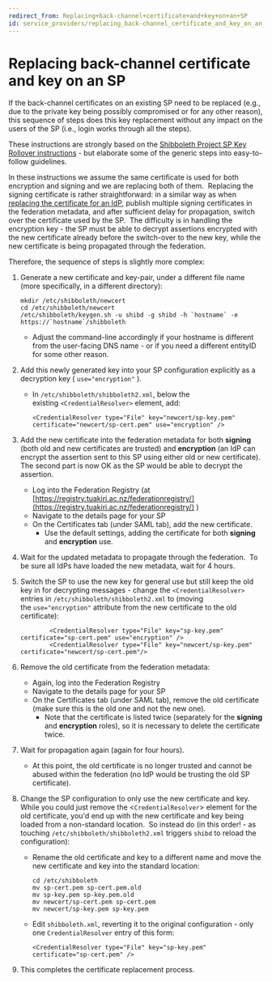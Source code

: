 ```yaml
---
redirect_from: Replacing+back-channel+certificate+and+key+on+an+SP
id: service_providers/replacing_back-channel_certificate_and_key_on_an_sp
---
```

# Replacing back-channel certificate and key on an SP

If the back-channel certificates on an existing SP need to be replaced (e.g., due to the private key being possibly compromised or for any other reason), this sequence of steps does this key replacement without any impact on the users of the SP (i.e., login works through all the steps).

These instructions are strongly based on the [Shibboleth Project SP Key Rollover instructions](https://wiki.shibboleth.net/confluence/display/SHIB2/IdPKeyRollover) - but elaborate some of the generic steps into easy-to-follow guidelines.

In these instructions we assume the same certificate is used for both encryption and signing and we are replacing both of them.  Replacing the signing certificate is rather straightforward: in a similar way as when [replacing the certificate for an IdP](../identity_providers/replacing_back-channel_certificate_and_key_on_an_idp), publish multiple signing certificates in the federation metadata, and after sufficient delay for propagation, switch over the certificate used by the SP.  The difficulty is in handling the encryption key - the SP must be able to decrypt assertions encrypted with the new certificate already before the switch-over to the new key, while the new certificate is being propagated through the federation. 

Therefore, the sequence of steps is slightly more complex:

1.  Generate a new certificate and key-pair, under a different file name (more specifically, in a different directory):
    
    ```
    mkdir /etc/shibboleth/newcert
    cd /etc/shibboleth/newcert
    /etc/shibboleth/keygen.sh -u shibd -g shibd -h `hostname` -e https://`hostname`/shibboleth
    ```
    
    *   Adjust the command-line accordingly if your hostname is different from the user-facing DNS name - or if you need a different entityID for some other reason.  
          
        
2.  Add this newly generated key into your SP configuration explicitly as a decryption key ( `use="encryption"` ).  
    *   In `/etc/shibboleth/shibboleth2.xml`, below the existing `<CredentialResolver>` element, add:
        
        ```
        <CredentialResolver type="File" key="newcert/sp-key.pem" certificate="newcert/sp-cert.pem" use="encryption" />
        ```
        
3.  Add the new certificate into the federation metadata for both **signing** (both old and new certificates are trusted) and **encryption** (an IdP can encrypt the assertion sent to this SP using either old or new certificate).  The second part is now OK as the SP would be able to decrypt the assertion.
    
    *   Log into the Federation Registry (at [https://registry.tuakiri.ac.nz/federationregistry/](https://registry.tuakiri.ac.nz/federationregistry/) )
    *   Navigate to the details page for your SP
    *   On the Certificates tab (under SAML tab), add the new certificate.
        *   Use the default settings, adding the certificate for both **signing** and **encryption** use.  
              
            
4.  Wait for the updated metadata to propagate through the federation.  To be sure all IdPs have loaded the new metadata, wait for 4 hours.  
      
    
5.  Switch the SP to use the new key for general use but still keep the old key in for decrypting messages - change the `<CredentialResolver>` entries in `/etc/shibboleth/shibboleth2.xml` to (moving the `use="encryption"` attribute from the new certificate to the old certificate):
    
    ```
            <CredentialResolver type="File" key="sp-key.pem" certificate="sp-cert.pem" use="encryption" />
            <CredentialResolver type="File" key="newcert/sp-key.pem" certificate="newcert/sp-cert.pem"/>
    ```
    
6.  Remove the old certificate from the federation metadata:
    
    *   Again, log into the Federation Registry
    *   Navigate to the details page for your SP
    *   On the Certificates tab (under SAML tab), remove the old certificate (make sure this is the old one and not the new one).
        *   Note that the certificate is listed twice (separately for the **signing** and **encryption** roles), so it is necessary to delete the certificate twice.  
              
            
7.  Wait for propagation again (again for four hours).  
    *   At this point, the old certificate is no longer trusted and cannot be abused within the federation (no IdP would be trusting the old SP certificate).  
          
        
8.  Change the SP configuration to only use the new certificate and key.  While you could just remove the <`CredentialResolver`\> element for the old certificate, you'd end up with the new certificate and key being loaded from a non-standard location.  So instead do (in this order! - as touching `/etc/shibboleth/shibboleth2.xml` triggers `shibd` to reload the configuration):  
    *   Rename the old certificate and key to a different name and move the new certificate and key into the standard location:
        
        ```
        cd /etc/shibboleth
        mv sp-cert.pem sp-cert.pem.old
        mv sp-key.pem sp-key.pem.old
        mv newcert/sp-cert.pem sp-cert.pem
        mv newcert/sp-key.pem sp-key.pem
        ```
        
    *   Edit `shibboleth.xml`, reverting it to the original configuration - only one `CredentialResolver` entry of this form:
        
        ```
        <CredentialResolver type="File" key="sp-key.pem" certificate="sp-cert.pem" />
        ```
        
9.  This completes the certificate replacement process.
